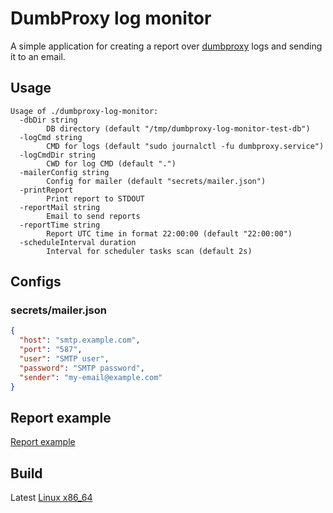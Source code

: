 # DumbProxy log monitor

A simple application for creating a report over [dumbproxy](https://github.com/SenseUnit/dumbproxy)
logs and sending it to an email.

## Usage

```
Usage of ./dumbproxy-log-monitor:
  -dbDir string
    	DB directory (default "/tmp/dumbproxy-log-monitor-test-db")
  -logCmd string
    	CMD for logs (default "sudo journalctl -fu dumbproxy.service")
  -logCmdDir string
    	CWD for log CMD (default ".")
  -mailerConfig string
    	Config for mailer (default "secrets/mailer.json")
  -printReport
    	Print report to STDOUT
  -reportMail string
    	Email to send reports
  -reportTime string
    	Report UTC time in format 22:00:00 (default "22:00:00")
  -scheduleInterval duration
    	Interval for scheduler tasks scan (default 2s)
```

## Configs

### secrets/mailer.json

```json
{
  "host": "smtp.example.com",
  "port": "587",
  "user": "SMTP user",
  "password": "SMTP password",
  "sender": "my-email@example.com"
}
```

## Report example

[Report example](test/data/report-example.html)

## Build

Latest [Linux x86_64](https://github.com/andre487/dumbproxy-log-monitor/releases/latest/download/dumbproxy-log-monitor-linux-x86_64.tar.gz)
